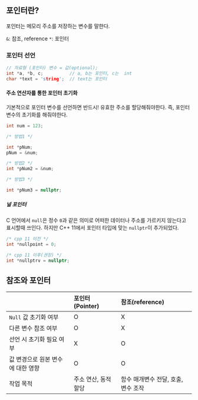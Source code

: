 ## 포인터란?

포인터는 메모리 주소를 저장하는 변수를 말한다.

`&`: 참조, reference
`*`: 포인터

### 포인터 선언
```cpp
// 자료형 (포인터) 변수 = 값(optional); 
int *a, *b, c;          // a, b는 포인터, c는  int
char *text = 'string';  // text는 포인터
```

#### 주소 연산자를 통한 포인터 초기화
기본적으로 포인터 변수를 선언하면 반드시! 유효한 주소를 할당해줘야한다. 즉, 포인터 변수의 초기화를 해줘야한다.
```cpp
int num = 123;

/* 방법1 */

int *pNum;
pNum = &num;

/* 방법2 */
int *pNum2 = &num;

/* 방법3 */

int *pNum3 = nullptr;
```

##### 널 포인터
C 언어에서 `null`은 정수 `0`과 같은 의미로 어떠한 데이터나 주소를 가르키지 않는다고 표시할때 쓰인다. 하지만 C++ 11에서 포인터 타입에 맞는 `nullptr`이 추가되었다.

```cpp
/* cpp 11 이전 */
int *nullpoint = 0; 

/* cpp 11 이후(권장) */
int *nullptrv = nullptr;
```


## 참조와 포인터


|                                   | **포인터(Pointer)**  | **참조(reference)**                 |
|:--------------------------------- |:-------------------- |:----------------------------------- |
| `Null`  값 초기화 여부            | O                    | X                                   |
| 다른 변수 참조 여부               | O                    | X                                   |
| 선언 시 초기화 필요 여부          | X                    | O                                   |
| 값 변경으로 원본 변수에 대한 영향 | O                    | O                                   |
| 작업 목적                         | 주소 연산, 동적 할당 | 함수 매개변수 전달, 호출, 변수 조작 |